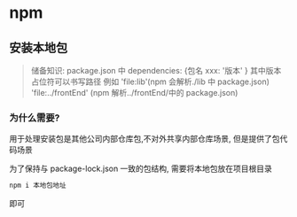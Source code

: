# npm

## 安装本地包

> 储备知识: package.json 中 dependencies: {包名 xxx: '版本' } 其中版本占位符可以书写路径 例如 'file:lib'(npm 会解析./lib 中 package.json) 'file:../frontEnd' (npm 解析../frontEnd/中的 package.json)

### 为什么需要?

用于处理安装包是其他公司内部仓库包,不对外共享内部仓库场景, 但是提供了包代码场景

为了保持与 package-lock.json 一致的包结构, 需要将本地包放在项目根目录

```txt
npm i 本地包地址
```

即可
